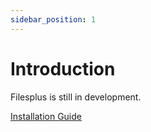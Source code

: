 ```yaml
---
sidebar_position: 1
---
```


# Introduction

Filesplus is still in development.

[Installation Guide](./admin-manual/installation.md)